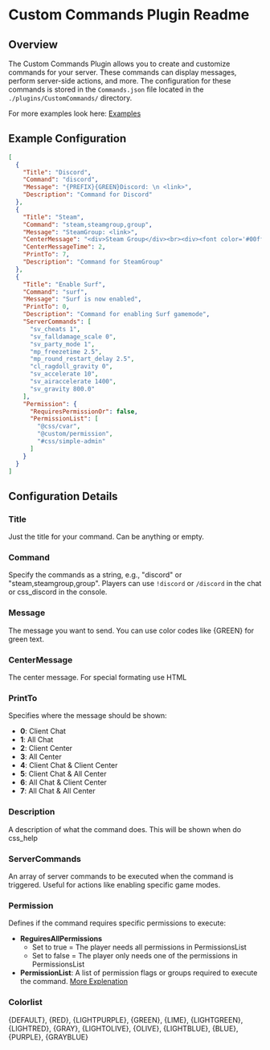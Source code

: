 # Custom Commands Plugin Readme

## Overview

The Custom Commands Plugin allows you to create and customize commands for your server. These commands can display messages, perform server-side actions, and more. The configuration for these commands is stored in the `Commands.json` file located in the `./plugins/CustomCommands/` directory.

For more examples look here: [Examples](https://github.com/HerrMagiic/CSS-CreateCustomCommands/tree/main/Examples)

## Example Configuration

```json
[
  {
    "Title": "Discord",
    "Command": "discord",
    "Message": "{PREFIX}{GREEN}Discord: \n <link>",
    "Description": "Command for Discord"
  },
  {
    "Title": "Steam",
    "Command": "steam,steamgroup,group",
    "Message": "SteamGroup: <link>",
    "CenterMessage": "<div>Steam Group</div><br><div><font color='#00ff00'>https...</font></div>",
    "CenterMessageTime": 2,
    "PrintTo": 7,
    "Description": "Command for SteamGroup"
  },
  {
    "Title": "Enable Surf",
    "Command": "surf",
    "Message": "Surf is now enabled",
    "PrintTo": 0,
    "Description": "Command for enabling Surf gamemode",
    "ServerCommands": [
      "sv_cheats 1",
      "sv_falldamage_scale 0",
      "sv_party_mode 1",
      "mp_freezetime 2.5",
      "mp_round_restart_delay 2.5",
      "cl_ragdoll_gravity 0",
      "sv_accelerate 10",
      "sv_airaccelerate 1400",
      "sv_gravity 800.0"
    ],
    "Permission": {
      "RequiresPermissionOr": false,
      "PermissionList": [
        "@css/cvar",
        "@custom/permission",
        "#css/simple-admin"
      ]
    }
  }
]
```

## Configuration Details

### Title

Just the title for your command. Can be anything or empty.

### Command

Specify the commands as a string, e.g., "discord" or "steam,steamgroup,group". Players can use `!discord` or `/discord` in the chat or css_discord in the console.

### Message

The message you want to send. You can use color codes like {GREEN} for green text.

### CenterMessage

The center message. For special formating use HTML

### PrintTo

Specifies where the message should be shown:

- **0**: Client Chat
- **1**: All Chat
- **2**: Client Center
- **3**: All Center
- **4**: Client Chat & Client Center
- **5**: Client Chat & All Center
- **6**: All Chat & Client Center
- **7**: All Chat & All Center

### Description

A description of what the command does. This will be shown when do css_help

### ServerCommands

An array of server commands to be executed when the command is triggered. Useful for actions like enabling specific game modes.

### Permission

Defines if the command requires specific permissions to execute:

- **ReguiresAllPermissions**
  - Set to true 	= The player needs all permissions in PermissionsList
  - Set to false 	= The player only needs one of the permissions in PermissionsList
- **PermissionList**: A list of permission flags or groups required to execute the command. [More Explenation](https://docs.cssharp.dev/docs/admin-framework/defining-admins.html)

### Colorlist

{DEFAULT}, {RED}, {LIGHTPURPLE}, {GREEN}, {LIME},
{LIGHTGREEN}, {LIGHTRED}, {GRAY}, {LIGHTOLIVE},
{OLIVE}, {LIGHTBLUE}, {BLUE}, {PURPLE}, {GRAYBLUE}
